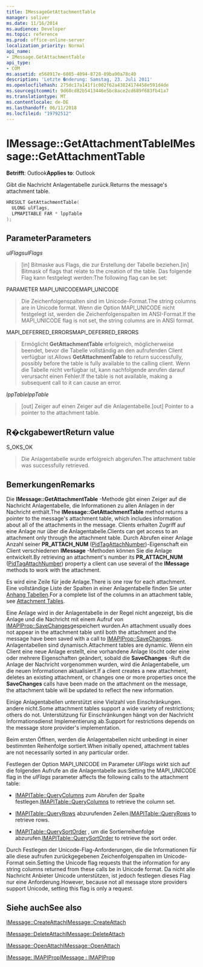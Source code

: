 ```yaml
---
title: IMessageGetAttachmentTable
manager: soliver
ms.date: 11/16/2014
ms.audience: Developer
ms.topic: reference
ms.prod: office-online-server
localization_priority: Normal
api_name:
- IMessage.GetAttachmentTable
api_type:
- COM
ms.assetid: e568917e-6085-4094-8728-89ba90a78c40
description: 'Letzte �nderung: Samstag, 23. Juli 2011'
ms.openlocfilehash: 275dc17a141f1c002f62a43824174458e591d4de
ms.sourcegitcommit: 9d60cd82b5413446e5bc8ace2cd689f683fb41a7
ms.translationtype: MT
ms.contentlocale: de-DE
ms.lasthandoff: 06/11/2018
ms.locfileid: "19792512"
---
```

# <a name="imessagegetattachmenttable"></a><span data-ttu-id="373c8-103">IMessage::GetAttachmentTable</span><span class="sxs-lookup"><span data-stu-id="373c8-103">IMessage::GetAttachmentTable</span></span>

  
  
<span data-ttu-id="373c8-104">**Betrifft**: Outlook</span><span class="sxs-lookup"><span data-stu-id="373c8-104">**Applies to**: Outlook</span></span> 
  
<span data-ttu-id="373c8-105">Gibt die Nachricht Anlagentabelle zurück.</span><span class="sxs-lookup"><span data-stu-id="373c8-105">Returns the message's attachment table.</span></span>
  
```cpp
HRESULT GetAttachmentTable(
  ULONG ulFlags,
  LPMAPITABLE FAR * lppTable
);
```

## <a name="parameters"></a><span data-ttu-id="373c8-106">Parameter</span><span class="sxs-lookup"><span data-stu-id="373c8-106">Parameters</span></span>

 <span data-ttu-id="373c8-107">_ulFlags_</span><span class="sxs-lookup"><span data-stu-id="373c8-107">_ulFlags_</span></span>
  
> <span data-ttu-id="373c8-108">[in] Bitmaske aus Flags, die zur Erstellung der Tabelle beziehen.</span><span class="sxs-lookup"><span data-stu-id="373c8-108">[in] Bitmask of flags that relate to the creation of the table.</span></span> <span data-ttu-id="373c8-109">Das folgende Flag kann festgelegt werden:</span><span class="sxs-lookup"><span data-stu-id="373c8-109">The following flag can be set:</span></span> 
    
<span data-ttu-id="373c8-110">PARAMETER MAPI_UNICODE</span><span class="sxs-lookup"><span data-stu-id="373c8-110">MAPI_UNICODE</span></span> 
  
> <span data-ttu-id="373c8-111">Die Zeichenfolgenspalten sind im Unicode-Format.</span><span class="sxs-lookup"><span data-stu-id="373c8-111">The string columns are in Unicode format.</span></span> <span data-ttu-id="373c8-112">Wenn die Option MAPI_UNICODE nicht festgelegt ist, werden die Zeichenfolgenspalten im ANSI-Format.</span><span class="sxs-lookup"><span data-stu-id="373c8-112">If the MAPI_UNICODE flag is not set, the string columns are in ANSI format.</span></span>
    
<span data-ttu-id="373c8-113">MAPI_DEFERRED_ERRORS</span><span class="sxs-lookup"><span data-stu-id="373c8-113">MAPI_DEFERRED_ERRORS</span></span> 
  
> <span data-ttu-id="373c8-114">Ermöglicht **GetAttachmentTable** erfolgreich, möglicherweise beendet, bevor die Tabelle vollständig an den aufrufenden Client verfügbar ist.</span><span class="sxs-lookup"><span data-stu-id="373c8-114">Allows **GetAttachmentTable** to return successfully, possibly before the table is fully available to the calling client.</span></span> <span data-ttu-id="373c8-115">Wenn die Tabelle nicht verfügbar ist, kann nachfolgende anrufen darauf verursacht einen Fehler.</span><span class="sxs-lookup"><span data-stu-id="373c8-115">If the table is not available, making a subsequent call to it can cause an error.</span></span> 
    
 <span data-ttu-id="373c8-116">_lppTable_</span><span class="sxs-lookup"><span data-stu-id="373c8-116">_lppTable_</span></span>
  
> <span data-ttu-id="373c8-117">[out] Zeiger auf einen Zeiger auf die Anlagentabelle.</span><span class="sxs-lookup"><span data-stu-id="373c8-117">[out] Pointer to a pointer to the attachment table.</span></span>
    
## <a name="return-value"></a><span data-ttu-id="373c8-118">R�ckgabewert</span><span class="sxs-lookup"><span data-stu-id="373c8-118">Return value</span></span>

<span data-ttu-id="373c8-119">S_OK</span><span class="sxs-lookup"><span data-stu-id="373c8-119">S_OK</span></span> 
  
> <span data-ttu-id="373c8-120">Die Anlagentabelle wurde erfolgreich abgerufen.</span><span class="sxs-lookup"><span data-stu-id="373c8-120">The attachment table was successfully retrieved.</span></span>
    
## <a name="remarks"></a><span data-ttu-id="373c8-121">Bemerkungen</span><span class="sxs-lookup"><span data-stu-id="373c8-121">Remarks</span></span>

<span data-ttu-id="373c8-122">Die **IMessage::GetAttachmentTable** -Methode gibt einen Zeiger auf die Nachricht Anlagentabelle, die Informationen zu allen Anlagen in der Nachricht enthält.</span><span class="sxs-lookup"><span data-stu-id="373c8-122">The **IMessage::GetAttachmentTable** method returns a pointer to the message's attachment table, which includes information about all of the attachments in the message.</span></span> <span data-ttu-id="373c8-123">Clients erhalten Zugriff auf eine Anlage nur über die Anlagentabelle.</span><span class="sxs-lookup"><span data-stu-id="373c8-123">Clients can get access to an attachment only through the attachment table.</span></span> <span data-ttu-id="373c8-124">Durch Abrufen einer Anlage Anzahl seiner **PR_ATTACH_NUM** ([PidTagAttachNumber](pidtagattachnumber-canonical-property.md))-Eigenschaft ein Client verschiedenen **IMessage** -Methoden können Sie die Anlage entwickelt.</span><span class="sxs-lookup"><span data-stu-id="373c8-124">By retrieving an attachment's number its **PR_ATTACH_NUM** ([PidTagAttachNumber](pidtagattachnumber-canonical-property.md)) property a client can use several of the **IMessage** methods to work with the attachment.</span></span> 
  
<span data-ttu-id="373c8-125">Es wird eine Zeile für jede Anlage.</span><span class="sxs-lookup"><span data-stu-id="373c8-125">There is one row for each attachment.</span></span> <span data-ttu-id="373c8-126">Eine vollständige Liste der Spalten in einer Anlagentabelle finden Sie unter [Anhang Tabellen](attachment-tables.md).</span><span class="sxs-lookup"><span data-stu-id="373c8-126">For a complete list of the columns in an attachment table, see [Attachment Tables](attachment-tables.md).</span></span>
  
<span data-ttu-id="373c8-127">Eine Anlage wird in der Anlagentabelle in der Regel nicht angezeigt, bis die Anlage und die Nachricht mit einem Aufruf von [IMAPIProp::SaveChanges](imapiprop-savechanges.md)gespeichert wurden.</span><span class="sxs-lookup"><span data-stu-id="373c8-127">An attachment usually does not appear in the attachment table until both the attachment and the message have been saved with a call to [IMAPIProp::SaveChanges](imapiprop-savechanges.md).</span></span> <span data-ttu-id="373c8-128">Anlagentabellen sind dynamisch.</span><span class="sxs-lookup"><span data-stu-id="373c8-128">Attachment tables are dynamic.</span></span> <span data-ttu-id="373c8-129">Wenn ein Client eine neue Anlage erstellt, eine vorhandene Anlage löscht oder eine oder mehrere Eigenschaften geändert, sobald die **SaveChanges** -Ruft die Anlage der Nachricht vorgenommen wurden, wird die Anlagentabelle, um die neuen Informationen aktualisiert.</span><span class="sxs-lookup"><span data-stu-id="373c8-129">If a client creates a new attachment, deletes an existing attachment, or changes one or more properties once the **SaveChanges** calls have been made on the attachment on the message, the attachment table will be updated to reflect the new information.</span></span> 
  
<span data-ttu-id="373c8-130">Einige Anlagentabellen unterstützt eine Vielzahl von Einschränkungen. andere nicht.</span><span class="sxs-lookup"><span data-stu-id="373c8-130">Some attachment tables support a wide variety of restrictions; others do not.</span></span> <span data-ttu-id="373c8-131">Unterstützung für Einschränkungen hängt von der Nachricht Informationsdienst Implementierung ab.</span><span class="sxs-lookup"><span data-stu-id="373c8-131">Support for restrictions depends on the message store provider's implementation.</span></span> 
  
<span data-ttu-id="373c8-132">Beim ersten Öffnen, werden die Anlagentabellen nicht unbedingt in einer bestimmten Reihenfolge sortiert.</span><span class="sxs-lookup"><span data-stu-id="373c8-132">When initially opened, attachment tables are not necessarily sorted in any particular order.</span></span> 
  
<span data-ttu-id="373c8-133">Festlegen der Option MAPI_UNICODE im Parameter _UlFlags_ wirkt sich auf die folgenden Aufrufe an die Anlagentabelle aus:</span><span class="sxs-lookup"><span data-stu-id="373c8-133">Setting the MAPI_UNICODE flag in the  _ulFlags_ parameter affects the following calls to the attachment table:</span></span> 
  
- <span data-ttu-id="373c8-134">[IMAPITable::QueryColumns](imapitable-querycolumns.md) zum Abrufen der Spalte festlegen.</span><span class="sxs-lookup"><span data-stu-id="373c8-134">[IMAPITable::QueryColumns](imapitable-querycolumns.md) to retrieve the column set.</span></span> 
    
- <span data-ttu-id="373c8-135">[IMAPITable::QueryRows](imapitable-queryrows.md) abzurufenden Zeilen.</span><span class="sxs-lookup"><span data-stu-id="373c8-135">[IMAPITable::QueryRows](imapitable-queryrows.md) to retrieve rows.</span></span> 
    
- <span data-ttu-id="373c8-136">[IMAPITable::QuerySortOrder](imapitable-querysortorder.md) , um die Sortierreihenfolge abzurufen.</span><span class="sxs-lookup"><span data-stu-id="373c8-136">[IMAPITable::QuerySortOrder](imapitable-querysortorder.md) to retrieve the sort order.</span></span> 
    
<span data-ttu-id="373c8-137">Durch Festlegen der Unicode-Flag-Anforderungen, die die Informationen für alle diese aufrufen zurückgegebenen Zeichenfolgenspalten im Unicode-Format sein.</span><span class="sxs-lookup"><span data-stu-id="373c8-137">Setting the Unicode flag requests that the information for any string columns returned from these calls be in Unicode format.</span></span> <span data-ttu-id="373c8-138">Da nicht alle Nachricht Anbieter Unicode unterstützen, ist jedoch festlegen dieses Flag nur eine Anforderung.</span><span class="sxs-lookup"><span data-stu-id="373c8-138">However, because not all message store providers support Unicode, setting this flag is only a request.</span></span>
  
## <a name="see-also"></a><span data-ttu-id="373c8-139">Siehe auch</span><span class="sxs-lookup"><span data-stu-id="373c8-139">See also</span></span>



[<span data-ttu-id="373c8-140">IMessage::CreateAttach</span><span class="sxs-lookup"><span data-stu-id="373c8-140">IMessage::CreateAttach</span></span>](imessage-createattach.md)
  
[<span data-ttu-id="373c8-141">IMessage::DeleteAttach</span><span class="sxs-lookup"><span data-stu-id="373c8-141">IMessage::DeleteAttach</span></span>](imessage-deleteattach.md)
  
[<span data-ttu-id="373c8-142">IMessage::OpenAttach</span><span class="sxs-lookup"><span data-stu-id="373c8-142">IMessage::OpenAttach</span></span>](imessage-openattach.md)
  
[<span data-ttu-id="373c8-143">IMessage: IMAPIProp</span><span class="sxs-lookup"><span data-stu-id="373c8-143">IMessage : IMAPIProp</span></span>](imessageimapiprop.md)

